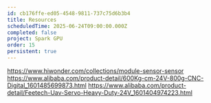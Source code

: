 ```yaml
---
id: cb176ffe-ed05-4548-9811-737c75d6b3b4
title: Resources
scheduledTime: 2025-06-24T09:00:00.000Z
completed: false
project: Spark GPU
order: 15
persistent: true
---
```


https://www.hiwonder.com/collections/module-sensor-sensor
https://www.alibaba.com/product-detail/600Kg-cm-24V-800g-CNC-Digital_1601485699873.html
https://www.alibaba.com/product-detail/Feetech-Uav-Servo-Heavy-Duty-24V_1601404974223.html